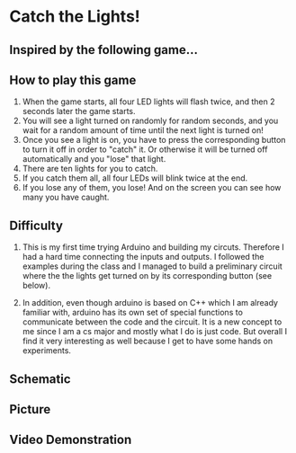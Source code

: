 # Catch the Lights! 
## Inspired by the following game...



## How to play this game

1. When the game starts, all four LED lights will flash twice, and then 2 seconds later the game starts. 
2. You will see a light turned on randomly for random seconds, and you wait for a random amount of time until the next light is turned on! 
3. Once you see a light is on, you have to press the corresponding button to turn it off in order to "catch" it. Or otherwise it will be turned off automatically 
and you "lose" that light. 
4. There are ten lights for you to catch. 
5. If you catch them all, all four LEDs will blink twice at the end. 
6. If you lose any of them, you lose! And on the screen you can see how many you have caught. 

## Difficulty 
1. This is my first time trying Arduino and building my circuts. Therefore I had a hard time connecting the inputs and outputs. I followed the examples during the class and I managed to build a preliminary 
circuit where the the lights get turned on by its corresponding button (see below). 

2. In addition, even though arduino is based on C++ which I am already familiar with, arduino has its own set of special functions to communicate between the code and the circuit. It is a new concept to me since I am a cs major and mostly what I do is just code. But overall I find it very interesting as well because I get to have some hands on experiments. 

## Schematic 



## Picture 

## Video Demonstration 

